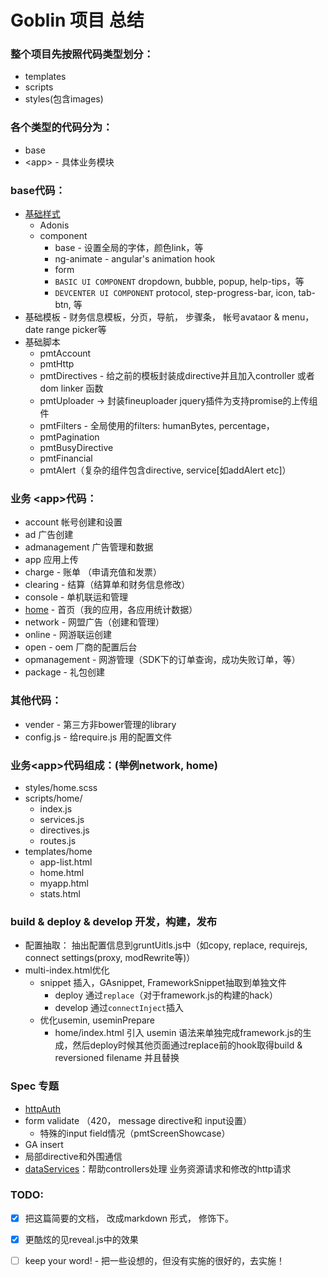 # Goblin 项目 总结

### 整个项目先按照代码类型划分：
- templates
- scripts
- styles(包含images)

### 各个类型的代码分为：
- base
- \<app\> - 具体业务模块


### base代码：
- [基础样式](styles.md)
    - Adonis
    - component
        - base - 设置全局的字体，颜色link，等
        - ng-animate - angular's animation hook
        - form 
        - `BASIC UI COMPONENT` dropdown, bubble, popup, help-tips，等
        - `DEVCENTER UI COMPONENT` protocol, step-progress-bar, icon, tab-btn, 等
- 基础模板 - 财务信息模板，分页，导航， 步骤条， 帐号avataor & menu， date range picker等 
- 基础脚本
    - pmtAccount
    - pmtHttp
    - pmtDirectives - 给之前的模板封装成directive并且加入controller 或者dom linker 函数
    - pmtUploader -> 封装fineuploader jquery插件为支持promise的上传组件
    - pmtFilters - 全局使用的filters: humanBytes, percentage， 
    - pmtPagination
    - pmtBusyDirective
    - pmtFinancial
    - pmtAlert（复杂的组件包含directive, service[如addAlert etc]）


### 业务 \<app\>代码：
- account 帐号创建和设置
- ad 广告创建
- admanagement 广告管理和数据
- app 应用上传
- charge - 账单 （申请充值和发票）
- clearing - 结算（结算单和财务信息修改）
- console - 单机联运和管理
- [home](app/home.md) - 首页（我的应用，各应用统计数据）
- network - 网盟广告（创建和管理）
- online - 网游联运创建
- open - oem 厂商的配置后台
- opmanagement - 网游管理（SDK下的订单查询，成功失败订单，等）
- package - 礼包创建

### 其他代码：
- vender - 第三方非bower管理的library
- config.js - 给require.js 用的配置文件


### 业务\<app\>代码组成：(举例network, home)
- styles/home.scss
- scripts/home/
    - index.js
    - services.js
    - directives.js
    - routes.js
- templates/home
    - app-list.html
    - home.html
    - myapp.html
    - stats.html


### build & deploy & develop 开发，构建，发布
- 配置抽取： 抽出配置信息到gruntUitls.js中（如copy, replace, requirejs, connect settings(proxy, modRewrite等)）
- multi-index.html优化
    - snippet 插入，GAsnippet, FrameworkSnippet抽取到单独文件
        - deploy 通过`replace`（对于framework.js的构建的hack）
        - develop 通过`connectInject`插入
    - 优化usemin, useminPrepare
        - home/index.html 引入 usemin 语法来单独完成framework.js的生成，然后deploy时候其他页面通过replace前的hook取得build & reversioned filename 并且替换


### Spec 专题
- [httpAuth](topics/http-auth.md)
- form validate （420， message directive和 input设置）
    - 特殊的input field情况（pmtScreenShowcase）
- GA insert
- 局部directive和外围通信
- [dataServices](topics/biz-data.md)：帮助controllers处理 业务资源请求和修改的http请求


### TODO:
- [x] 把这篇简要的文档， 改成markdown 形式， 修饰下。
- [x] 更酷炫的见reveal.js中的效果
- [ ] keep your word! - 把一些设想的，但没有实施的很好的，去实施！

